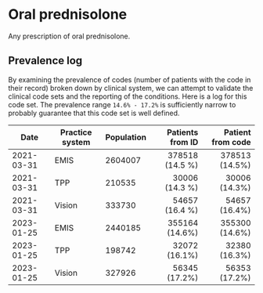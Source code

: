 # Oral prednisolone

Any prescription of oral prednisolone.

## Prevalence log

By examining the prevalence of codes (number of patients with the code in their record) broken down by clinical system, we can attempt to validate the clinical code sets and the reporting of the conditions. Here is a log for this code set. The prevalence range `14.6% - 17.2%` is sufficiently narrow to probably guarantee that this code set is well defined.

| Date       | Practice system | Population | Patients from ID | Patient from code |
| ---------- | --------------- | ---------- | ---------------: | ----------------: |
| 2021-03-31 | EMIS            | 2604007    |  378518 (14.5 %) |    378513 (14.5%) |
| 2021-03-31 | TPP             | 210535     |   30006 (14.3 %) |     30006 (14.3%) |
| 2021-03-31 | Vision          | 333730     |   54657 (16.4 %) |     54657 (16.4%) |
| 2023-01-25 | EMIS            | 2440185    |   355164 (14.6%) |    355300 (14.6%) |
| 2023-01-25 | TPP             | 198742     |    32072 (16.1%) |     32380 (16.3%) |
| 2023-01-25 | Vision          | 327926     |    56345 (17.2%) |     56353 (17.2%) |
